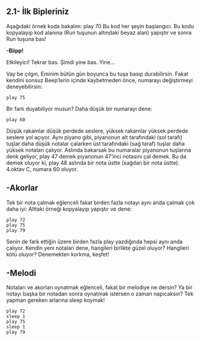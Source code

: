 ## __2.1- İlk Bipleriniz__

Aşağıdaki örnek koda bakalım:
	play 70
Bu kod her şeyin başlangıcı. Bu kodu kopyalayıp kod alanına (Run tuşunun altındaki beyaz alan) yapıştır ve sonra Run tuşuna bas!

__-Biipp!__

Etkileyici! Tekrar bas. Şimdi yine bas. Yine…

Vay be çılgın, Eminim bütün gün boyunca bu tuşa basıp durabilirsin. Fakat kendini sonsuz Beep’lerin içinde kaybetmeden önce, numarayı değiştirmeyi deneyebilirsin:

	play 75

Bir fark duyabiliyor musun? Daha düşük bir numarayı dene:

	play 60

Düşük rakamlar düşük perdede seslere, yüksek rakamlar yüksek perdede seslere yol açıyor. Aynı piyano gibi, piyanonun alt tarafındaki (sol tarafı) tuşlar daha düşük notalar çalarken üst tarafındaki (sağ taraf) tuşlar daha yüksek notaları çalıyor. Aslında bakarsak bu numaralar piyanonun tuşlarına denk geliyor, play 47 demek piyanonun 47’inci notasını çal demek. Bu da demek oluyor ki, play 48 aslında bir nota üstte (sağdan bir nota üstte). 4.oktav C, numara 60 oluyor.

## __-Akorlar__

Tek bir nota çalmak eğlenceli fakat birden fazla notayı aynı anda çalmak çok daha iyi: Alttaki örneği kopyalayıp yapıştır ve dene:

	play 72
	play 75
	play 79
 
Senin de fark ettiğin üzere birden fazla play yazdığında hepsi aynı anda çalıyor. Kendin yeni notaları dene, hangileri birlikte güzel oluyor? Hangileri kötü oluyor? Denemekten korkma, keşfet!

## __-Melodi__

Notaları ve akorları oynatmak eğlenceli, fakat bir melodiye ne dersin? Ya bir notayı başka bir notadan sonra oynatmak istersen o zaman napıcaksın? Tek yapman gereken arlarına sleep koymak!

	play 72
	sleep 1
	play 75
	sleep 1
	play 79
